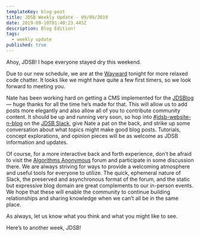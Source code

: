 ```yaml
---
templateKey: blog-post
title: JDSB Weekly Update - 09/09/2019
date: 2019-09-10T01:40:23.445Z
description: Blog Edition!
tags:
  - weekly update
published: true
---
```

Ahoy, JDSB! I hope everyone stayed dry this weekend.

Due to our new schedule, we are at the [Wayward](https://www.meetup.com/The-Junior-Dev-Struggle-Bus/events/ntrxgryzmbdb/) tonight for more relaxed code chatter. It looks like we might have quite a few first timers, so we look forward to meeting you.

Nate has been working hard on getting a CMS implemented for the [JDSBlog](https://www.juniordevstruggleblog.com) — huge thanks for all the time he’s made for that. This will allow us to add posts more elegantly and also allow all of you to contribute community content. It should be up and running very soon, so hop into [\#jdsb-website-n-blog](https://jdsb.slack.com/messages/CLRSNKLAF) on the [JDSB Slack](https://www.juniordevstrugglebus.com/slack), give Nate a pat on the back, and strike up some conversation about what topics might make good blog posts. Tutorials, concept explorations, and opinion pieces will be as welcome as JDSB information and updates.

Of course, for a more interactive back and forth experience, don’t be afraid to visit the [Algorithms Anonymous](https://algorithms-anon.org) forum and participate in some discussion there. We are always striving for ways to provide a welcoming atmosphere and useful tools for everyone to utilize. The quick, ephemeral nature of Slack, the preserved and asynchronous format of the forum, and the static but expressive blog domain are great complements to our in-person events. We hope that these will enable the community to continue building relationships and sharing knowledge when we can’t all be in the same place.

As always, let us know what you think and what you might like to see.

Here’s to another week, JDSB!
